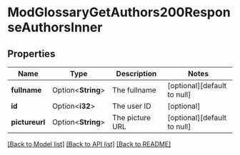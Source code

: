 # ModGlossaryGetAuthors200ResponseAuthorsInner

## Properties

Name | Type | Description | Notes
------------ | ------------- | ------------- | -------------
**fullname** | Option<**String**> | The fullname | [optional][default to null]
**id** | Option<**i32**> | The user ID | [optional]
**pictureurl** | Option<**String**> | The picture URL | [optional][default to null]

[[Back to Model list]](../README.md#documentation-for-models) [[Back to API list]](../README.md#documentation-for-api-endpoints) [[Back to README]](../README.md)


